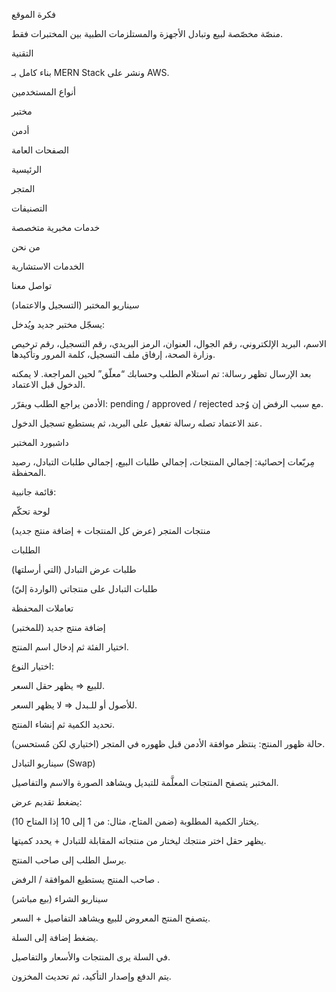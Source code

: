 فكرة الموقع 

منصّة مخصّصة لبيع وتبادل الأجهزة والمستلزمات الطبية بين المختبرات فقط. 

التقنية 

بناء كامل بـ MERN Stack ونشر على AWS. 

أنواع المستخدمين 

مختبر 

أدمن 

الصفحات العامة 

الرئيسية 

المتجر 

التصنيفات 

خدمات مخبرية متخصصة 

من نحن 

الخدمات الاستشارية 

تواصل معنا 

سيناريو المختبر (التسجيل والاعتماد) 

يسجّل مختبر جديد ويُدخل: 

الاسم، البريد الإلكتروني، رقم الجوال، العنوان، الرمز البريدي، رقم التسجيل، رقم ترخيص وزارة الصحة، إرفاق ملف التسجيل، كلمة المرور وتأكيدها. 

بعد الإرسال تظهر رسالة: تم استلام الطلب وحسابك “معلّق” لحين المراجعة. لا يمكنه الدخول قبل الاعتماد. 

الأدمن يراجع الطلب ويقرّر: pending / approved / rejected مع سبب الرفض إن وُجد. 

عند الاعتماد تصله رسالة تفعيل على البريد، ثم يستطيع تسجيل الدخول. 

داشبورد المختبر 

مِربّعات إحصائية: إجمالي المنتجات، إجمالي طلبات البيع، إجمالي طلبات التبادل، رصيد المحفظة. 

قائمة جانبية: 

لوحة تحكّم 

منتجات المتجر (عرض كل المنتجات + إضافة منتج جديد) 

الطلبات 

طلبات عرض التبادل (التي أرسلتها) 

طلبات التبادل على منتجاتي (الواردة إليّ) 

تعاملات المحفظة 

إضافة منتج جديد (للمختبر) 

اختيار الفئة ثم إدخال اسم المنتج. 

اختيار النوع: 

للبيع ⇒ يظهر حقل السعر. 

للأصول أو للـبدل ⇒ لا يظهر السعر. 

تحديد الكمية ثم إنشاء المنتج. 

(اختياري لكن مُستحسن) حالة ظهور المنتج: ينتظر موافقة الأدمن قبل ظهوره في المتجر. 

سيناريو التبادل (Swap) 

المختبر يتصفح المنتجات المعلَّمة للتبديل ويشاهد الصورة والاسم والتفاصيل. 

يضغط تقديم عرض: 

يختار الكمية المطلوبة (ضمن المتاح، مثال: من 1 إلى 10 إذا المتاح 10). 

يظهر حقل اختر منتجك ليختار من منتجاته المقابلة للتبادل + يحدد كميتها. 

يرسل الطلب إلى صاحب المنتج. 

صاحب المنتج يستطيع الموافقة / الرفض . 

 

سيناريو الشراء (بيع مباشر) 

يتصفح المنتج المعروض للبيع ويشاهد التفاصيل + السعر. 

يضغط إضافة إلى السلة. 

في السلة يرى المنتجات والأسعار والتفاصيل. 

يتم الدفع وإصدار التأكيد، ثم تحديث المخزون. 

 